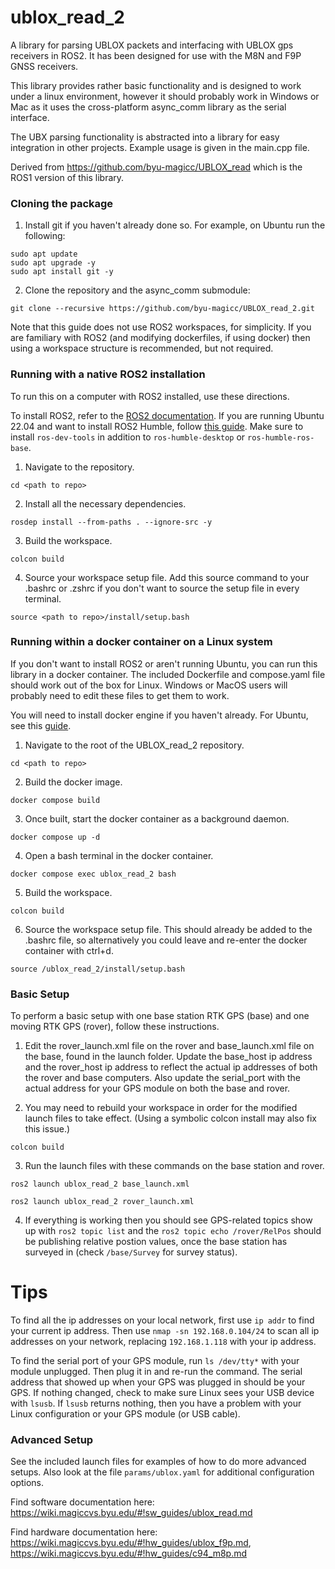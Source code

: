 # ublox_read_2
A library for parsing UBLOX packets and interfacing with UBLOX gps receivers in ROS2. It has been designed for use with the M8N and F9P GNSS receivers.

This library provides rather basic functionality and is designed to work under a linux environment, however it should probably work in Windows or Mac as it uses the cross-platform async_comm library as the serial interface.

The UBX parsing functionality is abstracted into a library for easy integration in other projects. Example usage is given in the main.cpp file.

Derived from https://github.com/byu-magicc/UBLOX_read which is the ROS1 version of this library.

### Cloning the package

1. Install git if you haven't already done so. For example, on Ubuntu run the following:
```
sudo apt update
sudo apt upgrade -y
sudo apt install git -y
```

2. Clone the repository and the async_comm submodule:
```
git clone --recursive https://github.com/byu-magicc/UBLOX_read_2.git
```

Note that this guide does not use ROS2 workspaces, for simplicity. If you are familiary with ROS2 (and modifying dockerfiles, if using docker) then using a workspace structure is recommended, but not required.

### Running with a native ROS2 installation

To run this on a computer with ROS2 installed, use these directions.

To install ROS2, refer to the [ROS2 documentation](https://docs.ros.org/). If you are running Ubuntu 22.04 and want to install ROS2 Humble, follow [this guide](https://docs.ros.org/en/humble/Installation/Ubuntu-Install-Debians.html). Make sure to install `ros-dev-tools` in addition to `ros-humble-desktop` or `ros-humble-ros-base`.

1. Navigate to the repository.
```
cd <path to repo>
```

2. Install all the necessary dependencies.
```
rosdep install --from-paths . --ignore-src -y
```

3. Build the workspace.
```
colcon build
```

4. Source your workspace setup file. Add this source command to your .bashrc or .zshrc if you don't want to source the setup file in every terminal.
```
source <path to repo>/install/setup.bash
```

### Running within a docker container on a Linux system

If you don't want to install ROS2 or aren't running Ubuntu, you can run this library in a docker container. The included Dockerfile and compose.yaml file should work out of the box for Linux. Windows or MacOS users will probably need to edit these files to get them to work.

You will need to install docker engine if you haven't already. For Ubuntu, see this [guide](https://docs.docker.com/engine/install/ubuntu/).

1. Navigate to the root of the UBLOX_read_2 repository.
```
cd <path to repo>
```

2. Build the docker image.
```
docker compose build
```

3. Once built, start the docker container as a background daemon.
```
docker compose up -d
```

4. Open a bash terminal in the docker container.
```
docker compose exec ublox_read_2 bash
```

5. Build the workspace.
```
colcon build
```

6. Source the workspace setup file. This should already be added to the .bashrc file, so alternatively you could leave and re-enter the docker container with ctrl+d.
```
source /ublox_read_2/install/setup.bash
```

### Basic Setup

To perform a basic setup with one base station RTK GPS (base) and one moving RTK GPS (rover), follow these instructions.

1. Edit the rover_launch.xml file on the rover and base_launch.xml file on the base, found in the launch folder. Update the base_host ip address and the rover_host ip address to reflect the actual ip addresses of both the rover and base computers. Also update the serial_port with the actual address for your GPS module on both the base and rover.

2. You may need to rebuild your workspace in order for the modified launch files to take effect. (Using a symbolic colcon install may also fix this issue.)
```
colcon build
```

3. Run the launch files with these commands on the base station and rover.
```
ros2 launch ublox_read_2 base_launch.xml
```
```
ros2 launch ublox_read_2 rover_launch.xml
```

4. If everything is working then you should see GPS-related topics show up with `ros2 topic list` and the `ros2 topic echo /rover/RelPos` should be publishing relative postion values, once the base station has surveyed in (check `/base/Survey` for survey status).

# Tips

To find all the ip addresses on your local network, first use `ip addr` to find your current ip address. Then use `nmap -sn 192.168.0.104/24` to scan all ip addresses on your network, replacing `192.168.1.118` with your ip address.

To find the serial port of your GPS module, run `ls /dev/tty*` with your module unplugged. Then plug it in and re-run the command. The serial address that showed up when your GPS was plugged in should be your GPS. If nothing changed, check to make sure Linux sees your USB device with `lsusb`. If `lsusb` returns nothing, then you have a problem with your Linux configuration or your GPS module (or USB cable).

### Advanced Setup

See the included launch files for examples of how to do more advanced setups. Also look at the file `params/ublox.yaml` for additional configuration options.

Find software documentation here: https://wiki.magiccvs.byu.edu/#!sw_guides/ublox_read.md

Find hardware documentation here: https://wiki.magiccvs.byu.edu/#!hw_guides/ublox_f9p.md, https://wiki.magiccvs.byu.edu/#!hw_guides/c94_m8p.md
